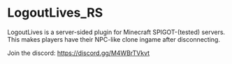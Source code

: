 # LogoutLives_RS
LogoutLives is a server-sided plugin for Minecraft SPIGOT-(tested) servers. This makes players have their NPC-like clone ingame after disconnecting.

Join the discord: https://discord.gg/M4WBrTVkvt
